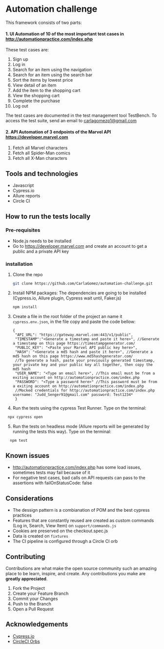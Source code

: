 # Automation challenge

This framework consists of two parts:

#### 1. UI Automation of 10 of the most important test cases in http://automationpractice.com/index.php

These test cases are:

1. Sign up
2. Log in
3. Search for an item using the navigation
4. Search for an item using the search bar
5. Sort the items by lowest price
6. View detail of an item
7. Add the item to the shopping cart
8. View the shopping cart
9. Complete the purchase
10. Log out

The test cases are documented in the test management tool TestBench. To access the test suite, send an email to carlagomezp1@gmail.com

#### 2. API Automation of 3 endpoints of the Marvel API https://developer.marvel.com

1. Fetch all Marvel characters
2. Fetch all Spider-Man comics
3. Fetch all X-Man characters

## Tools and technologies

* Javascript
* Cypress.io
* Allure reports
* Circle CI

## How to run the tests locally

### Pre-requisites

* Node.js needs to be installed
* Go to https://developer.marvel.com and create an account to get a public and a private API key

### installation

1. Clone the repo
   ```sh
   git clone https://github.com/CarlaGomez/automation-challenge.git
   ```
2. Install NPM packages: The dependencies are going to be installed (Cypress.io, Allure plugin, Cypress wait until, Faker.js)
   ```sh
   npm install
   ```
3. Create a file in the root folder of the project an name it `cypress.env.json`, in the file copy and paste the code bellow:
   ```JS
   {
    "API_URL": "https://gateway.marvel.com:443/v1/public",
    "TIMESTAMP":"<Generate a timestamp and paste it here>", //Generate a timestamp on this page https://timestampgenerator.com/
    "PUBLIC_KEY": "<Paste your Marvel API public key here>",
    "HASH": "<Generate a md5 hash and paste it here>", //Generate a md5 hash on this page https://www.md5hashgenerator.com/
    //To generate a hash, paste your previously generated timestamp, your private key and your public key all together, then copy the md5 hash
    "USER_NAME": "<Type an email here>", //This email must be from a exiting account on http://automationpractice.com/index.php
    "PASSWORD": "<Type a password here>" //This password must be from a exiting account on http://automationpractice.com/index.php
    //Mocked credentials for http://automationpractice.com/index.php username: "Judd_Senger91@gmail.com" password: Test1234*
    }
   ```
4. Run the tests using the cypress Test Runner. Type on the terminal:
 ```sh
  npx cypress open
   ```
5. Run the tests on headless mode (Allure reports will be generated by running the tests this way). Type on the terminal:
```sh
  npm test
   ```

## Known issues

* http://automationpractice.com/index.php has some load issues, sometimes tests may fail because of it
* For negative test cases, bad calls on API requests can pass to the assertions with failOnStatusCode: false

## Considerations
* The dessign pattern is a combianation of POM and the best cypress practices
* Features that are constantly reused are created as custom commands (Log in, Search, View Item) on `support/commands.js`
* Cookies are preserved on the checkout.spec.js
* Data is created on `fixtures`
* The CI pipeline is configured through a Circle CI orb

## Contributing

Contributions are what make the open source community such an amazing place to be learn, inspire, and create. Any contributions you make are **greatly appreciated**.

1. Fork the Project
2. Create your Feature Branch
3. Commit your Changes
4. Push to the Branch 
5. Open a Pull Request


## Acknowledgements
* [Cypress.io](https://www.cypress.io/)
* [CircleCI Orbs](https://circleci.com/orbs/)
